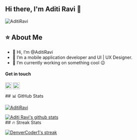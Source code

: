 ## Hi there, I'm Aditi Ravi 👋

<p align="left"> <img src="https://komarev.com/ghpvc/?username=AditiRavi&style=flat-square&color=blueviolet" alt="AditiRavi" /> </p>


## ⭐️ About Me

- 👋 Hi, I’m @AditiRavi
- 👀 I’m a mobile application developer and UI | UX Designer.
- 🌱 I’m currently working on something cool :wink:

<h4 align="left">Get in touch</h4>
</a>
<a href="https://www.linkedin.com/in/aditi-ravi-07aaa81b3/">
  <img align="left" alt="Pawan's Linkdein" width="22px" src="https://cdn.jsdelivr.net/npm/simple-icons@v3/icons/linkedin.svg" />
</a>
<a href="https://github.com/AditiRavi">
  <img align="left" alt="Aditi Ravi's Github" width="22px" src="https://cdn.jsdelivr.net/npm/simple-icons@v3/icons/github.svg" />
</a>
<br>
  
<br>
## 📊 GitHub Stats
<p align="left"> <a href="https://github.com/ryo-ma/github-profile-trophy"><img src="https://github-profile-trophy.vercel.app/?username=AditiRavi&no-frame=true&row=1&&margin-w=20&no-bg=true" alt="AditiRavi" /></a> </p>

<a href="https://github.com/AditiRavi">
 <img align="center" src="https://github-readme-stats.vercel.app/api?username=AditiRavi&show_icons=true&theme=light&line_height=30" alt="Aditi Ravi's github stats"/>
</a>
<br>
## 🔥 Streak Stats
<!-- GitHub Readme Streak Stats - https://github.com/DenverCoder1/github-readme-streak-stats -->
<p align="left">
  <a href="https://github.com/DenverCoder1/github-readme-streak-stats">
    <img title="🔥 Get streak stats for your profile at git.io/streak-stats" alt="DenverCoder1's streak" src="https://github-readme-streak-stats.herokuapp.com/?user=AditiRavi&theme=default&hide_border=true"/>
  </a>
</p>


